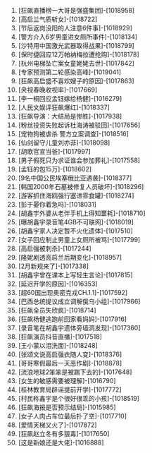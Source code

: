 
1. [狂飙直播榜一大哥是强盛集团]-[1018958]
1. [高启兰气质斩女]-[1018722]
1. [节后返岗没阳的人注意6件事]-[1018929]
1. [警方介入6岁男童进女厕所事件]-[1018134]
1. [沙特用中国激光武器取得战果]-[1018799]
1. [保时捷回应12万帕纳梅拉遭抢购]-[1018178]
1. [杭州电梯坠亡案女童姥姥去世]-[1017842]
1. [专家预测第二轮感染高峰]-[1019041]
1. [狂飙高启盛不喜欢嫂子的原因]-[1017863]
1. [央视春晚收视率]-[1017669]
1. [李一桐回应孟钰嫁给杨健]-[1016279]
1. [人民文娱评狂飙爆红]-[1018337]
1. [狂飙导演：大结局是惨胜]-[1017938]
1. [粉丝投资失败起诉杜海涛被驳回]-[1017656]
1. [宠物狗被虐杀 警方立案调查]-[1018516]
1. [仙剑留守儿童刘亦菲]-[1018098]
1. [胡歌官宣当爸]-[1017997]
1. [男子假死只为求证谁会参加葬礼]-[1017558]
1. [孟钰的包15万]-[1018602]
1. [9名中国公民埃塞俄比亚遇袭]-[1018377]
1. [韩国2000年石墓被修复人员破坏]-[1018296]
1. [游客抓住海鸥强行塞进零食罐]-[1018274]
1. [彭于晏你着急吗]-[1018031]
1. [胡鑫宇外婆从老伴手机上得知噩耗]-[1018710]
1. [曝胡鑫宇录音笔4GB不可联网]-[1018019]
1. [胡鑫宇家人决定暂不火化遗体]-[1017510]
1. [女子回应制止男童上女厕所被骂]-[1017799]
1. [高启强被刺杀]-[1017244]
1. [隆妮剧透高启兰后期变化]-[1018957]
1. [2月新规来了]-[1017338]
1. [胡鑫宇曾在课本上写轻生言论]-[1017815]
1. [延迟开学的原因]-[1016353]
1. [超60国出现奥密克戎CH.1.1]-[1017592]
1. [巴西总统提议成立调解俄乌小组]-[1017966]
1. [狂飙全员失欣疯]-[1018714]
1. [狂飙杨健逃跑前回家看妈妈]-[1017916]
1. [录音笔在胡鑫宇遗体旁墙洞发现]-[1017360]
1. [狂飙演员抖音直播]-[1017518]
1. [王小蒙以泪洗面]-[1018248]
1. [张颂文说高启强衣随人变]-[1018376]
1. [哥哥寒假最后一天恶作剧]-[1018878]
1. [流浪地球2笨笨是被踹下去的]-[1017648]
1. [女生的敏感需要被理解]-[1016790]
1. [桂林教育局辟谣提前开学]-[1017772]
1. [村民称鑫宇是个很好很乖的小孩]-[1018519]
1. [狂飙海报是否预示结局]-[1015985]
1. [女子人肉占车位最后扑了空]-[1017710]
1. [爱情天梯又火了]-[1017872]
1. [狂飙赵立冬有多狠毒]-[1017650]
1. [这是新娘还是大佬]-[1016888]